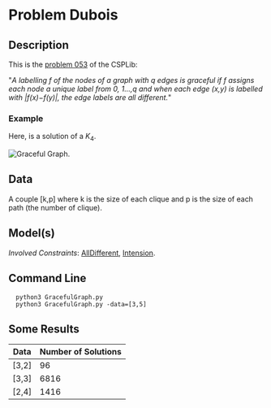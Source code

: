 # Problem Dubois

## Description
This is the [problem 053](https://www.csplib.org/Problems/prob053/) of the CSPLib:

"*A labelling f of the nodes of a graph with q edges is graceful if f assigns each node a unique label from 0, 1...,q 
and when each edge (x,y) is labelled with |f(x)−f(y)|, the edge labels are all different.*"


### Example
Here, is a solution of a $K_4$.

![Graceful Graph](/assets/figures/gracefulgraph.png).



## Data
A couple [k,p] where k is the size of each clique and p is the size of each path (the number of clique).

## Model(s)


*Involved Constraints*: [AllDifferent](https://pycsp.org/documentation/constraints/AllDifferent/), [Intension](https://pycsp.org/documentation/constraints/Intension/).



## Command Line


```shell
  python3 GracefulGraph.py
  python3 GracefulGraph.py -data=[3,5]
 ```

## Some Results

| Data   | Number of Solutions |
|--------|---------------------|
| \[3,2] | 96                  | 
| \[3,3] | 6816                | 
| \[2,4] | 1416                | 
